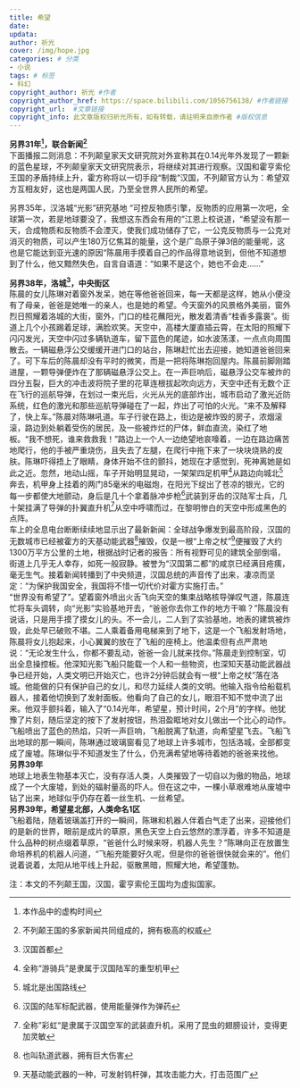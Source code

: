 ```yaml
---
title: 希望
date: 
updata: 
author: 祈光
cover: /img/hope.jpg
categories: # 分类
- 小说
tags: # 标签
- 科幻
copyright_author: 祈光 #作者
copyright_author_href: https://space.bilibili.com/1056756138/ #作者链接
copyright_url:  #文章链接
copyright_info: 此文章版权归祈光所有，如有转载，请註明来自原作者 #版权信息
---
```


**另界31年[^1]，联合新闻[^2]**  
下面播报二则消息：不列颠皇家天文研究院对外宣称其在0.14光年外发现了一颗新的蓝色星球，不列颠皇家天文研究院表示，将继续对其进行观察。汉国和霍亨索伦王国的矛盾持续上升，霍方称将以一切手段“制裁”汉国，不列颠官方认为：希望双方互相友好，这也是两国人民，乃至全世界人民所的希望。

另界35年，汉洛城“光影”研究基地
“可控反物质引擎，反物质的应用第一次吧，全球第一次，若是地球要没了，我想这东西会有用的”江恩上校说道，“希望没有那一天，合成物质和反物质不会湮灭，使我们成功储存了它，一公克反物质与一公克对消灭的物质，可以产生180万亿焦耳的能量，这个是广岛原子弹3倍的能量呢，这也是它能达到亚光速的原因“陈晨用手摸着自己的作品得意地说到，但他不知道想到了什么，他又黯然失色，自言自语道：“如果不是这个，她也不会走......”

**另界38年，洛城[^3]，中央街区**  
陈晨的女儿陈琳对着窗外发呆，她在等他爸爸回来，每一天都是这样，她从小便没有了母亲，爸爸是她唯一的亲人，也是她的希望。今天窗外的风景格外美丽，窗外烈日照耀着洛城的大街，窗外，门口的桂花蘸阳光，散发着清香“桂香多露裛”。街道上几个小孩踢着足球，满脸欢笑。天空中，高楼大厦直插云霄，在太阳的照耀下闪闪发光，天空中闪过多辆轨道车，留下蓝色的尾迹，如水波荡漾，一点点向周围散去。一辆磁悬浮公交缓缓开进门口的站台，陈琳赶忙出去迎接，她知道爸爸回来了。可下车后的陈晨却没有平时的微笑，而是一把将陈琳抱回屋内。陈晨前脚刚踏进屋，一颗导弹便炸在了那辆磁悬浮公交上。在一声巨响后，磁悬浮公交车被炸的四分五裂，巨大的冲击波将院子里的花草连根拔起吹向远方，天空中还有无数个正在飞行的巡航导弹，在划过一束光后，火光从光的底部炸出，城市启动了激光近防系统，红色的激光和那些巡航导弹碰在了一起，炸出了可怕的火光。“来不及解释了，快上车。”陈晨对陈琳吼道。车子行驶在路上，街边是被炸毁的房子，浓烟滚滚，路边到处躺着受伤的居民，及一些被炸烂的尸体，鲜血直流，染红了地板。“我不想死，谁来救救我！”路边上一个人一边绝望地哀嚎着，一边在路边痛苦地爬行，他的手被严重烧伤，且失去了左腿，在爬行中拖下来了一块块烧熟的皮肤。陈琳吓得捂上了眼睛，身体开始不住的颤抖，她现在才感觉到，死神离她是如此之近。忽然，地动山摇，车子开始明显晃动，一架架四足机甲[^4]从路边向城北[^5]奔去，机甲身上挂着的两门85毫米的电磁炮，在阳光下绽出了苍凉的银光，它的每一步都使大地颤动，身后是几十个拿着脉冲步枪[^6]武装到牙齿的汉陆军士兵，几十架挂满了导弹的扑翼直升机[^7]从空中呼啸而过，在黎明惨白的天空中形成黑色的点阵。  
车上的全息电台断断续续地显示出了最新新闻：全球战争爆发到最高阶段，汉国的无数城市已经被霍方的天基动能武器[^8]摧毁，仅是一根“上帝之杖”[^9]便摧毁了大约1300万平方公里的土地，根据战时记者的报告：所有视野可见的建筑全部倒塌，街道上几乎无人幸存，如死一般寂静。被誉为“汉国第二都”的咸京已经满目疮痍，毫无生气。接着新闻转播到了中央频道，汉国总统的声音传了出来，凄凉而坚定：“为保护我国安全，我国将不惜一切代价对霍方实施打击。”  
“世界没有希望了”。望着窗外喷出火舌飞向天空的集束战略核导弹叹气道，陈晨连忙将车头调转，向“光影”实验基地开去，“爸爸你去你工作的地方干嘛？”陈晨没有说话，只是用手摸了摸女儿的头。不一会儿，二人到了实验基地，地表的建筑被炸毁，此处早已破败不堪。二人乘着备用电梯来到了地下，这是一个飞船发射场地，陈晨将女儿抱起来，小心翼翼的放在了飞船的座椅上。他温柔但有点严肃地说：“无论发生什么，你都不要乱动，爸爸一会儿就来找你。”陈晨走到控制室，切出全息操控板。他深知光影飞船只能载一个人和一些物资，也深知天基动能武器战争已经开始，人类文明已开始灭亡，也许2分钟后就会有一根“上帝之杖”落在洛城。他能做的只有保护自己的女儿，和尽力延续人类的文明。他输入指令给船载机器人，接着他切换到了发射面板。他看向了自己的女儿，眼泪不知不觉中流了出来。他双手颤抖着，输入了“0.14光年，希望星，预计时间，2个月”的字样。他犹豫了片刻，随后坚定的按下了发射按钮，热泪盈眶地对女儿做出一个比心的动作。飞船喷出了蓝色的热焰，只听一声巨响，飞船脱离了轨道，向希望星飞去。飞船飞出地球的那一瞬间，陈琳通过玻璃窗看见了地球上许多城市，包括洛城，全部都变成了废墟。陈琳似乎不知道发生了什么，仍充满希望地等待着她的爸爸来找他。  
**另界39年**  
地球上地表生物基本灭亡，没有存活人类，人类摧毁了一切自以为傲的物品，地球成了一个大废墟，到处的辐射量高的吓人。但在这之中，一棵小草艰难地从废墟中钻了出来，地球似乎仍存在着一丝生机、一丝希望。  
**另界39年，希望星北部，人类命名1区**  
飞船着陆，随着玻璃盖打开的一瞬间，陈琳和机器人伴着白气走了出来，迎接他们的是新的世界，眼前是成片的草原，黑色天空上白云悠然的漂浮着，许多不知道是什么品种的树点缀着草原，“爸爸什么时候来呀，机器人先生？”陈琳向正在放置生命培养机的机器人问道，“飞船充能要好久呢，但是你的爸爸很快就会来的”。他们说着说着，太阳从地平线上升起，驱散黑暗，照耀大地，希望蓬勃。

注：本文的不列颠王国，汉国，霍亨索伦王国均为虚拟国家。  
[^1]:本作品中的虚构时间  
[^2]:不列颠王国的多家新闻共同组成的，拥有极高的权威  
[^3]:汉国首都  
[^4]:全称“游骑兵”是隶属于汉国陆军的重型机甲  
[^5]:城北是出国路线  
[^6]:汉国的陆军标配武器，使用能量弹作为弹药  
[^7]:全称”彩虹“是隶属于汉国空军的武装直升机，采用了昆虫的翅膀设计，变得更加灵敏  
[^8]:也叫轨道武器，拥有巨大伤害  
[^9]:天基动能武器的一种，可发射钨杆弹，其攻击能力大，打击范围广  
